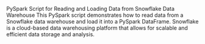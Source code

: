 PySpark Script for Reading and Loading Data from Snowflake Data Warehouse
This PySpark script demonstrates how to read data from a Snowflake data warehouse and load it into a PySpark DataFrame.
Snowflake is a cloud-based data warehousing platform that allows for scalable and efficient data storage and analysis.


